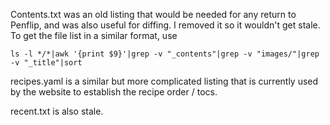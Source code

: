 Contents.txt was an old listing that would be needed for any return to Penflip,
and was also useful for diffing.  I removed it so it wouldn't get stale.
To get the file list in a similar format, use

	ls -l */*|awk '{print $9}'|grep -v "_contents"|grep -v "images/"|grep -v "_title"|sort

recipes.yaml is a similar but more complicated listing that is currently used by the website
to establish the recipe order / tocs.

recent.txt is also stale.

